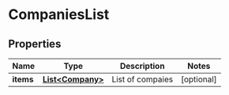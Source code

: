 
# CompaniesList

## Properties
Name | Type | Description | Notes
------------ | ------------- | ------------- | -------------
**items** | [**List&lt;Company&gt;**](Company.md) | List of compaies |  [optional]



